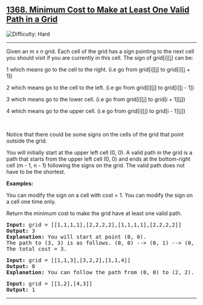<h2><a href="https://leetcode.com/problems/minimum-cost-to-make-at-least-one-valid-path-in-a-grid/?envType=daily-question&envId=2025-01-18">1368. Minimum Cost to Make at Least One Valid Path in a Grid
</a></h2> <img src='https://img.shields.io/badge/Difficulty-Hard-red' alt='Difficulty: Hard' /><hr>

<p>Given an m x n grid. Each cell of the grid has a sign pointing to the next cell you should visit if you are currently in this cell. The sign of grid[i][j] can be:</p>
<p>1 which means go to the cell to the right. (i.e go from grid[i][j] to grid[i][j + 1])
</p>
<p>2 which means go to the cell to the left. (i.e go from grid[i][j] to grid[i][j - 1])</p>
<p>3 which means go to the lower cell. (i.e go from grid[i][j] to grid[i + 1][j])</p>
<p>4 which means go to the upper cell. (i.e go from grid[i][j] to grid[i - 1][j])</p><br>
<p>Notice that there could be some signs on the cells of the grid that point outside the grid.</p>
<p>You will initially start at the upper left cell (0, 0). A valid path in the grid is a path that starts from the upper left cell (0, 0) and ends at the bottom-right cell (m - 1, n - 1) following the signs on the grid. The valid path does not have to be the shortest.</p>
<b>Examples:</b>
<p>You can modify the sign on a cell with cost = 1. You can modify the sign on a cell one time only.</p>
<p>Return the minimum cost to make the grid have at least one valid path.</p>


<pre>
<b>Input:</b> grid = [[1,1,1,1],[2,2,2,2],[1,1,1,1],[2,2,2,2]]
<b>Output:</b> 3
<b>Explanation:</b> You will start at point (0, 0).
The path to (3, 3) is as follows. (0, 0) --> (0, 1) --> (0, 2) --> (0, 3) change the arrow to down with cost = 1 --> (1, 3) --> (1, 2) --> (1, 1) --> (1, 0) change the arrow to down with cost = 1 --> (2, 0) --> (2, 1) --> (2, 2) --> (2, 3) change the arrow to down with cost = 1 --> (3, 3)
The total cost = 3.
</pre>

<pre>
<b>Input:</b> grid = [[1,1,3],[3,2,2],[1,1,4]]
<b>Output:</b> 0
<b>Explanation:</b> You can follow the path from (0, 0) to (2, 2).
</pre>

<pre>
<b>Input:</b> grid = [[1,2],[4,3]]
<b>Output:</b> 1
</pre><hr>









